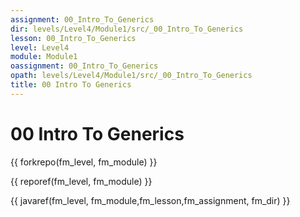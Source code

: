 ```yaml
---
assignment: 00_Intro_To_Generics
dir: levels/Level4/Module1/src/_00_Intro_To_Generics
lesson: 00_Intro_To_Generics
level: Level4
module: Module1
oassignment: 00_Intro_To_Generics
opath: levels/Level4/Module1/src/_00_Intro_To_Generics
title: 00 Intro To Generics
---
```

# 00 Intro To Generics

{{ forkrepo(fm_level, fm_module) }}

{{ reporef(fm_level, fm_module) }}




{{ javaref(fm_level, fm_module,fm_lesson,fm_assignment, fm_dir) }}

